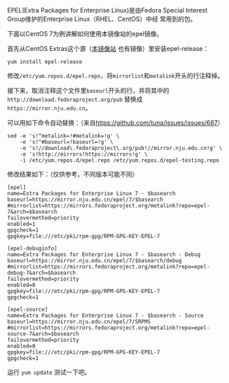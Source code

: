 EPEL(Extra Packages for Enterprise Linux)是由Fedora Special Interest Group维护的Enterprise Linux（RHEL、CentOS）中经 常用到的包。

下面以CentOS 7为例讲解如何使用本镜像站的epel镜像。

首先从CentOS Extras这个源（[本镜像站](https://mirror.nju.edu.cn/help/centos) 也有镜像）里安装epel-release：

```
yum install epel-release
```

修改`/etc/yum.repos.d/epel.repo`，将`mirrorlist`和`metalink`开头的行注释掉。

接下来，取消注释这个文件里`baseurl`开头的行，并将其中的 `http://download.fedoraproject.org/pub` 替换成 `https://mirror.nju.edu.cn`。

可以用如下命令自动替换：（来自<https://github.com/tuna/issues/issues/687>）

```
sed -e 's!^metalink=!#metalink=!g' \
    -e 's!^#baseurl=!baseurl=!g' \
    -e 's!//download\.fedoraproject\.org/pub!//mirror.nju.edu.cn!g' \
    -e 's!http://mirrors!https://mirrors!g' \
    -i /etc/yum.repos.d/epel.repo /etc/yum.repos.d/epel-testing.repo
```

修改结果如下：（仅供参考，不同版本可能不同）

```
[epel]
name=Extra Packages for Enterprise Linux 7 - $basearch
baseurl=https://mirror.nju.edu.cn/epel/7/$basearch
#mirrorlist=https://mirrors.fedoraproject.org/metalink?repo=epel-7&arch=$basearch
failovermethod=priority
enabled=1
gpgcheck=1
gpgkey=file:///etc/pki/rpm-gpg/RPM-GPG-KEY-EPEL-7

[epel-debuginfo]
name=Extra Packages for Enterprise Linux 7 - $basearch - Debug
baseurl=https://mirror.nju.edu.cn/epel/7/$basearch/debug
#mirrorlist=https://mirrors.fedoraproject.org/metalink?repo=epel-debug-7&arch=$basearch
failovermethod=priority
enabled=0
gpgkey=file:///etc/pki/rpm-gpg/RPM-GPG-KEY-EPEL-7
gpgcheck=1

[epel-source]
name=Extra Packages for Enterprise Linux 7 - $basearch - Source
baseurl=https://mirror.nju.edu.cn/epel/7/SRPMS
#mirrorlist=https://mirrors.fedoraproject.org/metalink?repo=epel-source-7&arch=$basearch
failovermethod=priority
enabled=0
gpgkey=file:///etc/pki/rpm-gpg/RPM-GPG-KEY-EPEL-7
gpgcheck=1
```

运行 `yum update` 测试一下吧。
